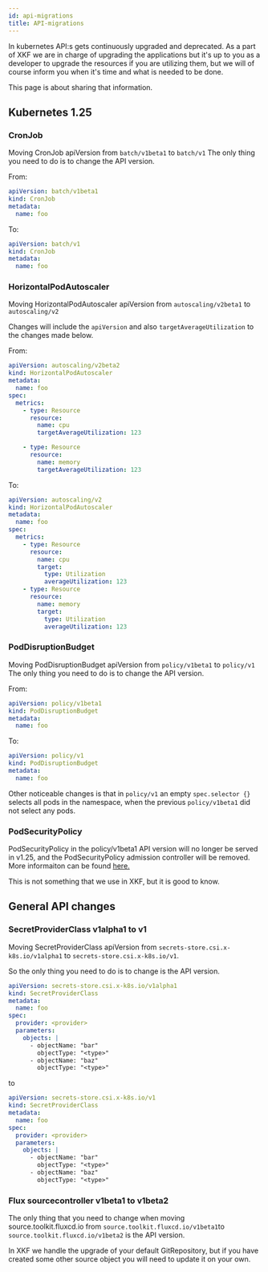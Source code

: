 ```yaml
---
id: api-migrations
title: API-migrations
---
```


In kubernetes API:s gets continuously upgraded and deprecated.
As a part of XKF we are in charge of upgrading the applications but it's up to you as a developer to upgrade the
resources if you are utilizing them, but we will of course inform you when it's time and what is needed to be done.

This page is about sharing that information.

## Kubernetes 1.25

### CronJob

Moving CronJob apiVersion from `batch/v1beta1` to `batch/v1`
The only thing you need to do is to change the API version.

From:

```yaml
apiVersion: batch/v1beta1
kind: CronJob
metadata:
  name: foo
```

To:

```yaml
apiVersion: batch/v1
kind: CronJob
metadata:
  name: foo
```

### HorizontalPodAutoscaler

Moving HorizontalPodAutoscaler apiVersion from `autoscaling/v2beta1` to `autoscaling/v2`

Changes will include the `apiVersion` and also `targetAverageUtilization` to the changes made below.

From:

```yaml
apiVersion: autoscaling/v2beta2
kind: HorizontalPodAutoscaler
metadata:
  name: foo
spec:
  metrics:
    - type: Resource
      resource:
        name: cpu
        targetAverageUtilization: 123

    - type: Resource
      resource:
        name: memory
        targetAverageUtilization: 123
```

To:

```yaml
apiVersion: autoscaling/v2
kind: HorizontalPodAutoscaler
metadata:
  name: foo
spec:
  metrics:
    - type: Resource
      resource:
        name: cpu
        target:
          type: Utilization
          averageUtilization: 123
    - type: Resource
      resource:
        name: memory
        target:
          type: Utilization
          averageUtilization: 123
```

### PodDisruptionBudget

Moving PodDisruptionBudget apiVersion from `policy/v1beta1` to `policy/v1`
The only thing you need to do is to change the API version.

From:

```yaml
apiVersion: policy/v1beta1
kind: PodDisruptionBudget
metadata:
  name: foo
```

To:

```yaml
apiVersion: policy/v1
kind: PodDisruptionBudget
metadata:
  name: foo
```

Other noticeable changes is that in `policy/v1` an empty `spec.selector {}` selects all pods in the namespace, when the previous `policy/v1beta1` did not select any pods.

### PodSecurityPolicy

PodSecurityPolicy in the policy/v1beta1 API version will no longer be served in v1.25, and the PodSecurityPolicy admission controller will be removed. More informaiton can be found [here.](https://kubernetes.io/docs/reference/using-api/deprecation-guide/#psp-v125)

This is not something that we use in XKF, but it is good to know.

## General API changes

### SecretProviderClass v1alpha1 to v1

Moving SecretProviderClass apiVersion from `secrets-store.csi.x-k8s.io/v1alpha1` to `secrets-store.csi.x-k8s.io/v1`.

So the only thing you need to do is to change is the API version.

```yaml
apiVersion: secrets-store.csi.x-k8s.io/v1alpha1
kind: SecretProviderClass
metadata:
  name: foo
spec:
  provider: <provider>
  parameters:
    objects: |
      - objectName: "bar"
        objectType: "<type>"
      - objectName: "baz"
        objectType: "<type>"
```

to

```yaml
apiVersion: secrets-store.csi.x-k8s.io/v1
kind: SecretProviderClass
metadata:
  name: foo
spec:
  provider: <provider>
  parameters:
    objects: |
      - objectName: "bar"
        objectType: "<type>"
      - objectName: "baz"
        objectType: "<type>"
```

### Flux sourcecontroller v1beta1 to v1beta2

The only thing that you need to change when moving source.toolkit.fluxcd.io from `source.toolkit.fluxcd.io/v1beta1`to `source.toolkit.fluxcd.io/v1beta2` is the API version.

In XKF we handle the upgrade of your default GitRepository, but if you have created some other source object you will need to update it on your own.
